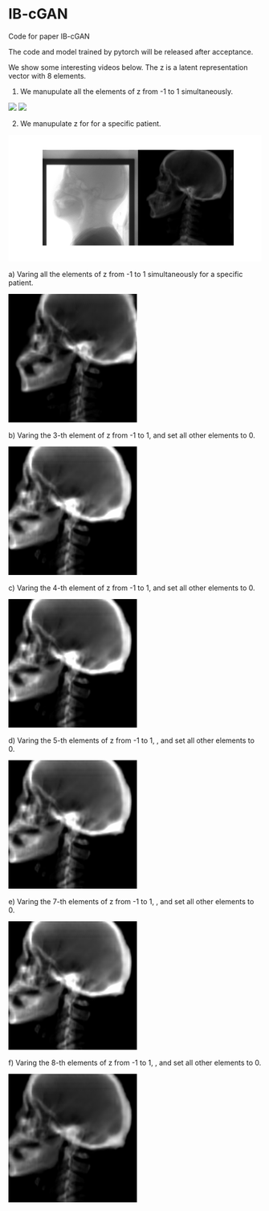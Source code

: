 # IB-cGAN
Code for paper IB-cGAN

The code and model trained by pytorch will be released after acceptance.


We show some interesting videos below. The z is a latent representation vector with 8 elements.

1. We manupulate all the elements of z from -1 to 1 simultaneously. 

![](WGAN_SN_encodedZ.gif)
![](WGAN_SN_1.gif)

2. We manupulate z for for a specific patient.

![](LR.png)

a) Varing all the elements of z from -1 to 1 simultaneously for a specific patient.

![](all_z.gif)

b) Varing the 3-th element of z from -1 to 1, and set all other elements to 0.

![](z3.gif)

c) Varing the 4-th element of z from -1 to 1, and set all other elements to 0.

![](z4.gif)

d) Varing the 5-th elements of z from -1 to 1, , and set all other elements to 0.

![](z5.gif)

e) Varing the 7-th elements of z from -1 to 1, , and set all other elements to 0.

![](z7.gif)

f) Varing the 8-th elements of z from -1 to 1, , and set all other elements to 0.

![](z8.gif)

